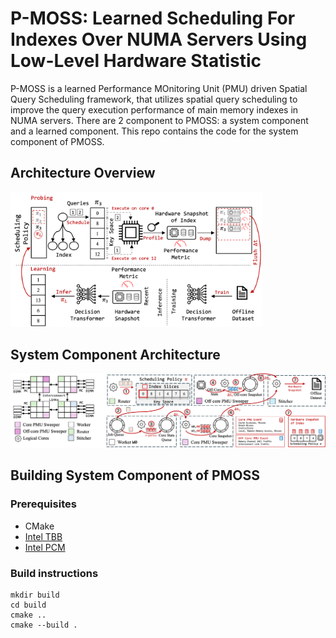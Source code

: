 # P-MOSS: Learned Scheduling For Indexes Over NUMA Servers Using Low-Level Hardware Statistic

P-MOSS is a learned Performance MOnitoring Unit (PMU) driven Spatial Query Scheduling framework, that utilizes spatial query scheduling to improve the query execution performance of main memory indexes in NUMA servers. There are 2 component to PMOSS: a system component and a learned component. This repo contains the code for the system component of PMOSS.


Architecture Overview
--------------------------------------------------------------------------------
<img src="src/images/overview.png" width=80% height=70%>


System Component Architecture
--------------------------------------------------------------------------------
<img src="src/images/system.png">

Building System Component of PMOSS
--------------------------------------------------------------------------------
### Prerequisites 
- CMake
- [Intel TBB](https://github.com/oneapi-src/oneTBB) 
- [Intel PCM](https://github.com/intel/pcm)

### Build instructions
```
mkdir build
cd build
cmake ..
cmake --build .
```


